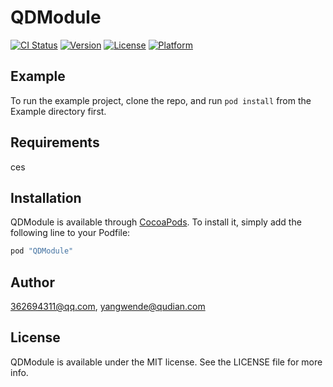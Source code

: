 # QDModule

[![CI Status](http://img.shields.io/travis/362694311@qq.com/QDModule.svg?style=flat)](https://travis-ci.org/362694311@qq.com/QDModule)
[![Version](https://img.shields.io/cocoapods/v/QDModule.svg?style=flat)](http://cocoapods.org/pods/QDModule)
[![License](https://img.shields.io/cocoapods/l/QDModule.svg?style=flat)](http://cocoapods.org/pods/QDModule)
[![Platform](https://img.shields.io/cocoapods/p/QDModule.svg?style=flat)](http://cocoapods.org/pods/QDModule)

## Example

To run the example project, clone the repo, and run `pod install` from the Example directory first.

## Requirements

ces

## Installation

QDModule is available through [CocoaPods](http://cocoapods.org). To install
it, simply add the following line to your Podfile:

```ruby
pod "QDModule"
```

## Author

362694311@qq.com, yangwende@qudian.com

## License

QDModule is available under the MIT license. See the LICENSE file for more info.
